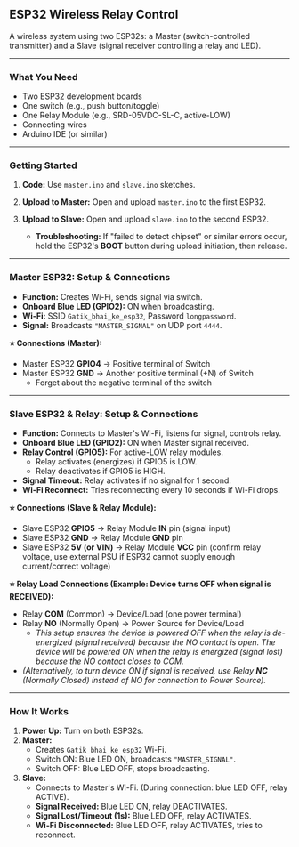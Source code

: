 
## ESP32 Wireless Relay Control

A wireless system using two ESP32s: a Master (switch-controlled transmitter) and a Slave (signal receiver controlling a relay and LED).

---

### What You Need

* Two ESP32 development boards
* One switch (e.g., push button/toggle)
* One Relay Module (e.g., SRD-05VDC-SL-C, active-LOW)
* Connecting wires
* Arduino IDE (or similar)

---

### Getting Started

1.  **Code:** Use `master.ino` and `slave.ino` sketches.
2.  **Upload to Master:** Open and upload `master.ino` to the first ESP32.
3.  **Upload to Slave:** Open and upload `slave.ino` to the second ESP32.

    * **Troubleshooting:** If "failed to detect chipset" or similar errors occur, hold the ESP32's **BOOT** button during upload initiation, then release.

---

### Master ESP32: Setup & Connections

* **Function:** Creates Wi-Fi, sends signal via switch.
* **Onboard Blue LED (GPIO2):** ON when broadcasting.
* **Wi-Fi:** SSID `Gatik_bhai_ke_esp32`, Password `longpassword`.
* **Signal:** Broadcasts `"MASTER_SIGNAL"` on UDP port `4444`.

**⭐ Connections (Master):**
* Master ESP32 **GPIO4** -> Positive terminal of Switch
* Master ESP32 **GND** -> Another positive terminal (+N) of Switch
    * Forget about the negative terminal of the switch

---

### Slave ESP32 & Relay: Setup & Connections

* **Function:** Connects to Master's Wi-Fi, listens for signal, controls relay.
* **Onboard Blue LED (GPIO2):** ON when Master signal received.
* **Relay Control (GPIO5):** For active-LOW relay modules.
    * Relay activates (energizes) if GPIO5 is LOW.
    * Relay deactivates if GPIO5 is HIGH.
* **Signal Timeout:** Relay activates if no signal for 1 second.
* **Wi-Fi Reconnect:** Tries reconnecting every 10 seconds if Wi-Fi drops.

**⭐ Connections (Slave & Relay Module):**
* Slave ESP32 **GPIO5** -> Relay Module **IN** pin (signal input)
* Slave ESP32 **GND** -> Relay Module **GND** pin
* Slave ESP32 **5V (or VIN)** -> Relay Module **VCC** pin (confirm relay voltage, use external PSU if ESP32 cannot supply enough current/correct voltage)

**⭐ Relay Load Connections (Example: Device turns OFF when signal is RECEIVED):**
* Relay **COM** (Common) -> Device/Load (one power terminal)
* Relay **NO** (Normally Open) -> Power Source for Device/Load
    * *This setup ensures the device is powered OFF when the relay is de-energized (signal received) because the NO contact is open. The device will be powered ON when the relay is energized (signal lost) because the NO contact closes to COM.*
* *(Alternatively, to turn device ON if signal is received, use Relay **NC** (Normally Closed) instead of NO for connection to Power Source).*


---

### How It Works

1.  **Power Up:** Turn on both ESP32s.
2.  **Master:**
    * Creates `Gatik_bhai_ke_esp32` Wi-Fi.
    * Switch ON: Blue LED ON, broadcasts `"MASTER_SIGNAL"`.
    * Switch OFF: Blue LED OFF, stops broadcasting.
3.  **Slave:**
    * Connects to Master's Wi-Fi. (During connection: blue LED OFF, relay ACTIVE).
    * **Signal Received:** Blue LED ON, relay DEACTIVATES.
    * **Signal Lost/Timeout (1s):** Blue LED OFF, relay ACTIVATES.
    * **Wi-Fi Disconnected:** Blue LED OFF, relay ACTIVATES, tries to reconnect.

